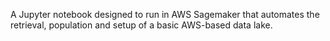 A Jupyter notebook designed to run in AWS Sagemaker that automates the retrieval, population and setup of a basic AWS-based data lake. 